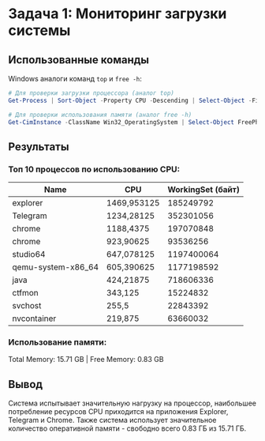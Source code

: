 # Задача 1: Мониторинг загрузки системы

## Использованные команды
Windows аналоги команд `top` и `free -h`:
```powershell
# Для проверки загрузки процессора (аналог top)
Get-Process | Sort-Object -Property CPU -Descending | Select-Object -First 10 Name, CPU, WorkingSet

# Для проверки использования памяти (аналог free -h)
Get-CimInstance -ClassName Win32_OperatingSystem | Select-Object FreePhysicalMemory, TotalVisibleMemorySize | ForEach-Object { 'Total Memory: ' + [math]::Round($_.TotalVisibleMemorySize/1MB, 2) + ' GB | Free Memory: ' + [math]::Round($_.FreePhysicalMemory/1MB, 2) + ' GB' }
```

## Результаты

### Топ 10 процессов по использованию CPU:

| Name | CPU | WorkingSet (байт) |
|------|-----|------------------|
| explorer | 1469,953125 | 185249792 |
| Telegram | 1234,28125 | 352301056 |
| chrome | 1188,4375 | 197070848 |
| chrome | 923,90625 | 93536256 |
| studio64 | 647,078125 | 1197400064 |
| qemu-system-x86_64 | 605,390625 | 1177198592 |
| java | 424,21875 | 718606336 |
| ctfmon | 343,125 | 15224832 |
| svchost | 255,5 | 22843392 |
| nvcontainer | 219,875 | 63660032 |

### Использование памяти:
Total Memory: 15.71 GB | Free Memory: 0.83 GB

## Вывод
Система испытывает значительную нагрузку на процессор, наибольшее потребление ресурсов CPU приходится на приложения Explorer, Telegram и Chrome. Также система использует значительное количество оперативной памяти - свободно всего 0.83 ГБ из 15.71 ГБ.
